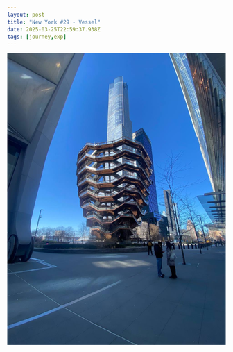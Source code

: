 ```yaml
---
layout: post
title: "New York #29 - Vessel"
date: 2025-03-25T22:59:37.938Z
tags: [journey,exp]
---
```


![New York #29 - Vessel](/assets/images/2025-03-25-image225937.png)

